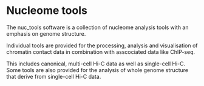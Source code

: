 # Nucleome tools

The nuc_tools software is a collection of nucleome analysis tools with an emphasis on genome structure.

Individual tools are provided for the processing, analysis and visualisation of chromatin contact data 
in combination with asscociated data like ChIP-seq.

This includes canonical, multi-cell Hi-C data as well as single-cell Hi-C. Some tools are also provided
for the analysis of whole genome structure that derive from single-cell Hi-C data.





